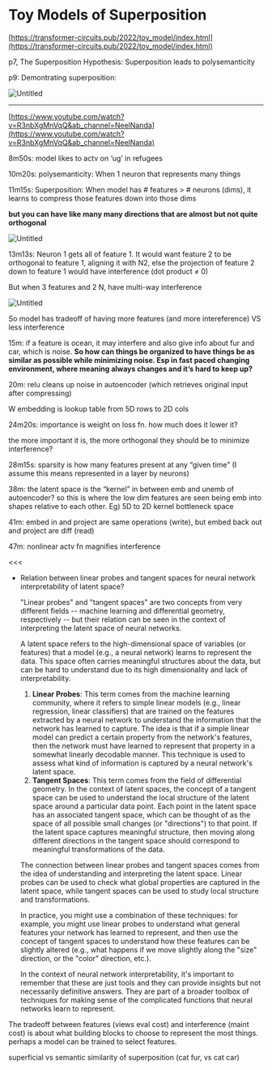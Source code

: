 # Toy Models of Superposition

[https://transformer-circuits.pub/2022/toy_model/index.html](https://transformer-circuits.pub/2022/toy_model/index.html)

p7, The Superposition Hypothesis: Superposition leads to polysemanticity

p9: Demontrating superposition:

![Untitled](Toy%20Models%20of%20Superposition%209538794a63a541ebbd6aa19b19195839/Untitled.png)

---

[https://www.youtube.com/watch?v=R3nbXgMnVqQ&ab_channel=NeelNanda](https://www.youtube.com/watch?v=R3nbXgMnVqQ&ab_channel=NeelNanda)

8m50s: model likes to actv on ‘ug’ in refugees

10m20s: polysemanticity: When 1 neuron that represents many things

11m15s: Superposition: When model has # features > # neurons (dims), it learns to compress those features down into those dims

**but you can have like many many directions that are almost but not quite orthogonal** 

![Untitled](Toy%20Models%20of%20Superposition%209538794a63a541ebbd6aa19b19195839/Untitled%201.png)

13m13s: Neuron 1 gets all of feature 1. It would want feature 2 to be orthogonal to feature 1, aligning it with N2, else the projection of feature 2 down to feature 1 would have interference (dot product ≠ 0)

But when 3 features and 2 N, have multi-way interference

![Untitled](Toy%20Models%20of%20Superposition%209538794a63a541ebbd6aa19b19195839/Untitled%202.png)

So model has tradeoff of having more features (and more intereference) VS less interference

15m: if a feature is ocean, it may interfere and also give info about fur and car, which is noise. **********************************************************************So how can things be organized to have things be as similar as possible while minimizing noise. Esp in fast paced changing environment, where meaning always changes and it’s hard to keep up?**********************************************************************

20m: relu cleans up noise in autoencoder (which retrieves original input after compressing)

W embedding is lookup table from 5D rows to 2D cols

24m20s: importance is weight on loss fn. how much does it lower it?

the more important it is, the more orthogonal they should be to minimize interference?

28m15s: sparsity is how many features present at any “given time” (I assume this means represented in a layer by neurons)

38m: the latent space is the “kernel” in between emb and unemb of autoencoder? so this is where the low dim features are seen being emb into shapes relative to each other. Eg) 5D to 2D kernel bottleneck space

41m: embed in and project are same operations (write), but embed back out and project are diff (read)

47m: nonlinear actv fn magnifies interference

<<<

- Relation between linear probes and tangent spaces for neural network interpretability of latent space?
    
    "Linear probes" and "tangent spaces" are two concepts from very different fields -- machine learning and differential geometry, respectively -- but their relation can be seen in the context of interpreting the latent space of neural networks.
    
    A latent space refers to the high-dimensional space of variables (or features) that a model (e.g., a neural network) learns to represent the data. This space often carries meaningful structures about the data, but can be hard to understand due to its high dimensionality and lack of interpretability.
    
    1. **Linear Probes**: This term comes from the machine learning community, where it refers to simple linear models (e.g., linear regression, linear classifiers) that are trained on the features extracted by a neural network to understand the information that the network has learned to capture. The idea is that if a simple linear model can predict a certain property from the network's features, then the network must have learned to represent that property in a somewhat linearly decodable manner. This technique is used to assess what kind of information is captured by a neural network's latent space.
    2. **Tangent Spaces**: This term comes from the field of differential geometry. In the context of latent spaces, the concept of a tangent space can be used to understand the local structure of the latent space around a particular data point. Each point in the latent space has an associated tangent space, which can be thought of as the space of all possible small changes (or "directions") to that point. If the latent space captures meaningful structure, then moving along different directions in the tangent space should correspond to meaningful transformations of the data.
    
    The connection between linear probes and tangent spaces comes from the idea of understanding and interpreting the latent space. Linear probes can be used to check what global properties are captured in the latent space, while tangent spaces can be used to study local structure and transformations.
    
    In practice, you might use a combination of these techniques: for example, you might use linear probes to understand what general features your network has learned to represent, and then use the concept of tangent spaces to understand how these features can be slightly altered (e.g., what happens if we move slightly along the "size" direction, or the "color" direction, etc.).
    
    In the context of neural network interpretability, it's important to remember that these are just tools and they can provide insights but not necessarily definitive answers. They are part of a broader toolbox of techniques for making sense of the complicated functions that neural networks learn to represent.
    

The tradeoff between features (views eval cost) and interference (maint cost) is about what building blocks to choose to represent the most things. perhaps a model can be trained to select features.

superficial vs semantic similarity of superposition (cat fur, vs cat car)